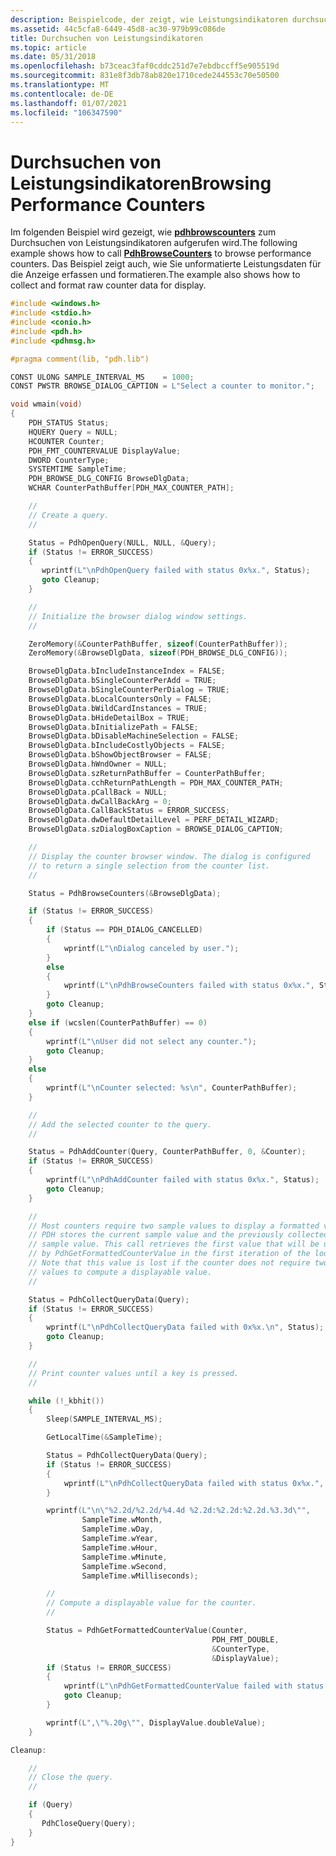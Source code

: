 ```yaml
---
description: Beispielcode, der zeigt, wie Leistungsindikatoren durchsucht werden.
ms.assetid: 44c5cfa8-6449-45d8-ac30-979b99c086de
title: Durchsuchen von Leistungsindikatoren
ms.topic: article
ms.date: 05/31/2018
ms.openlocfilehash: b73ceac3faf0cddc251d7e7ebdbccff5e905519d
ms.sourcegitcommit: 831e8f3db78ab820e1710cede244553c70e50500
ms.translationtype: MT
ms.contentlocale: de-DE
ms.lasthandoff: 01/07/2021
ms.locfileid: "106347590"
---
```

# <a name="browsing-performance-counters"></a><span data-ttu-id="5d8d3-103">Durchsuchen von Leistungsindikatoren</span><span class="sxs-lookup"><span data-stu-id="5d8d3-103">Browsing Performance Counters</span></span>

<span data-ttu-id="5d8d3-104">Im folgenden Beispiel wird gezeigt, wie [**pdhbrowscounters**](/windows/desktop/api/Pdh/nf-pdh-pdhbrowsecountersa) zum Durchsuchen von Leistungsindikatoren aufgerufen wird.</span><span class="sxs-lookup"><span data-stu-id="5d8d3-104">The following example shows how to call [**PdhBrowseCounters**](/windows/desktop/api/Pdh/nf-pdh-pdhbrowsecountersa) to browse performance counters.</span></span> <span data-ttu-id="5d8d3-105">Das Beispiel zeigt auch, wie Sie unformatierte Leistungsdaten für die Anzeige erfassen und formatieren.</span><span class="sxs-lookup"><span data-stu-id="5d8d3-105">The example also shows how to collect and format raw counter data for display.</span></span>


```C++
#include <windows.h>
#include <stdio.h>
#include <conio.h>
#include <pdh.h>
#include <pdhmsg.h>

#pragma comment(lib, "pdh.lib")

CONST ULONG SAMPLE_INTERVAL_MS    = 1000;
CONST PWSTR BROWSE_DIALOG_CAPTION = L"Select a counter to monitor.";

void wmain(void)
{
    PDH_STATUS Status;
    HQUERY Query = NULL;
    HCOUNTER Counter;
    PDH_FMT_COUNTERVALUE DisplayValue;
    DWORD CounterType;
    SYSTEMTIME SampleTime;
    PDH_BROWSE_DLG_CONFIG BrowseDlgData;
    WCHAR CounterPathBuffer[PDH_MAX_COUNTER_PATH];

    //
    // Create a query.
    //

    Status = PdhOpenQuery(NULL, NULL, &Query);
    if (Status != ERROR_SUCCESS) 
    {
       wprintf(L"\nPdhOpenQuery failed with status 0x%x.", Status);
       goto Cleanup;
    }

    //
    // Initialize the browser dialog window settings.
    //

    ZeroMemory(&CounterPathBuffer, sizeof(CounterPathBuffer));
    ZeroMemory(&BrowseDlgData, sizeof(PDH_BROWSE_DLG_CONFIG));

    BrowseDlgData.bIncludeInstanceIndex = FALSE;
    BrowseDlgData.bSingleCounterPerAdd = TRUE;
    BrowseDlgData.bSingleCounterPerDialog = TRUE;
    BrowseDlgData.bLocalCountersOnly = FALSE;
    BrowseDlgData.bWildCardInstances = TRUE;
    BrowseDlgData.bHideDetailBox = TRUE;
    BrowseDlgData.bInitializePath = FALSE;
    BrowseDlgData.bDisableMachineSelection = FALSE;
    BrowseDlgData.bIncludeCostlyObjects = FALSE;
    BrowseDlgData.bShowObjectBrowser = FALSE;
    BrowseDlgData.hWndOwner = NULL;
    BrowseDlgData.szReturnPathBuffer = CounterPathBuffer;
    BrowseDlgData.cchReturnPathLength = PDH_MAX_COUNTER_PATH;
    BrowseDlgData.pCallBack = NULL;
    BrowseDlgData.dwCallBackArg = 0;
    BrowseDlgData.CallBackStatus = ERROR_SUCCESS;
    BrowseDlgData.dwDefaultDetailLevel = PERF_DETAIL_WIZARD;
    BrowseDlgData.szDialogBoxCaption = BROWSE_DIALOG_CAPTION;

    //
    // Display the counter browser window. The dialog is configured
    // to return a single selection from the counter list.
    //

    Status = PdhBrowseCounters(&BrowseDlgData);

    if (Status != ERROR_SUCCESS) 
    {
        if (Status == PDH_DIALOG_CANCELLED) 
        {
            wprintf(L"\nDialog canceled by user.");
        }
        else 
        {
            wprintf(L"\nPdhBrowseCounters failed with status 0x%x.", Status);
        }
        goto Cleanup;
    } 
    else if (wcslen(CounterPathBuffer) == 0) 
    {
        wprintf(L"\nUser did not select any counter.");
        goto Cleanup;
    }
    else
    {
        wprintf(L"\nCounter selected: %s\n", CounterPathBuffer);
    }

    //
    // Add the selected counter to the query.
    //

    Status = PdhAddCounter(Query, CounterPathBuffer, 0, &Counter);
    if (Status != ERROR_SUCCESS) 
    {
        wprintf(L"\nPdhAddCounter failed with status 0x%x.", Status);
        goto Cleanup;
    }

    //
    // Most counters require two sample values to display a formatted value.
    // PDH stores the current sample value and the previously collected
    // sample value. This call retrieves the first value that will be used
    // by PdhGetFormattedCounterValue in the first iteration of the loop
    // Note that this value is lost if the counter does not require two
    // values to compute a displayable value.
    //

    Status = PdhCollectQueryData(Query);
    if (Status != ERROR_SUCCESS) 
    {
        wprintf(L"\nPdhCollectQueryData failed with 0x%x.\n", Status);
        goto Cleanup;
    }

    //
    // Print counter values until a key is pressed.
    //

    while (!_kbhit()) 
    {
        Sleep(SAMPLE_INTERVAL_MS);

        GetLocalTime(&SampleTime);

        Status = PdhCollectQueryData(Query);
        if (Status != ERROR_SUCCESS) 
        {
            wprintf(L"\nPdhCollectQueryData failed with status 0x%x.", Status);
        }

        wprintf(L"\n\"%2.2d/%2.2d/%4.4d %2.2d:%2.2d:%2.2d.%3.3d\"",
                SampleTime.wMonth,
                SampleTime.wDay,
                SampleTime.wYear,
                SampleTime.wHour,
                SampleTime.wMinute,
                SampleTime.wSecond,
                SampleTime.wMilliseconds);

        //
        // Compute a displayable value for the counter.
        //

        Status = PdhGetFormattedCounterValue(Counter,
                                             PDH_FMT_DOUBLE,
                                             &CounterType,
                                             &DisplayValue);
        if (Status != ERROR_SUCCESS) 
        {
            wprintf(L"\nPdhGetFormattedCounterValue failed with status 0x%x.", Status);
            goto Cleanup;
        }

        wprintf(L",\"%.20g\"", DisplayValue.doubleValue);
    }

Cleanup:

    //
    // Close the query.
    //

    if (Query) 
    {
       PdhCloseQuery(Query);
    }
}
```



 

 



